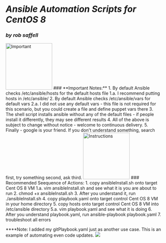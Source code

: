 # ***Ansible Automation Scripts for CentOS 8***
### *by rob saffell*
<img src="https://cdn.pixabay.com/photo/2016/09/29/13/51/important-1702878_640.png" alt="Important" width="150"/>
### **Important Notes:**
1. By default Ansible checks /etc/ansible/hosts for the default hosts file
1.a. I recommend putting hosts in /etc/ansible/
2. By default Ansible checks /etc/ansible/vars for default vars
2.a. I did not use any default vars - this file is not required for this scenario, but you could create a file and define puppet vars there
3. The shell script installs ansible without any of the default files - if people install it differently, they may see different results
4. All of the above is subject to change without notice - welcome to continuous delivery.
5. Finally - google is your friend. If you don't understand something, search first, try something second, ask third.

<img src="https://az686452.vo.msecnd.net/t-10048-wubble/6aef7b1ec99d439597d03fc88963548c/i/6ceb2e6c-99b7-495f-aa21-17a4813deaf5.png" alt="Instructions" width="150"/>
### Recommended Seequence of Actions:
1. copy ansibleInstall.sh onto target Cent OS 8 VM
1.a. vim ansibleInstall.sh and see what it is you are about to run
2. chmod +x ansibleInstall.sh
3. After you understand it, run ./ansibleInstall.sh
4. copy playbook.yaml onto target control Cent OS 8 VM in your home directory
5. copy hosts onto target control Cent OS 8 VM into /etc/ansible directory
5.a. vim playbook.yaml and see what it is doing
6. After you understand playbook.yaml, run ansible-playbook playbook.yaml
7. troubleshoot all errors

****Note: I added my gitPlaybook.yaml just as another use case. This is an example of automating even code updates.
![](https://cdn.dribbble.com/users/1304577/screenshots/4032985/kiiwik-app-_03.gif)

